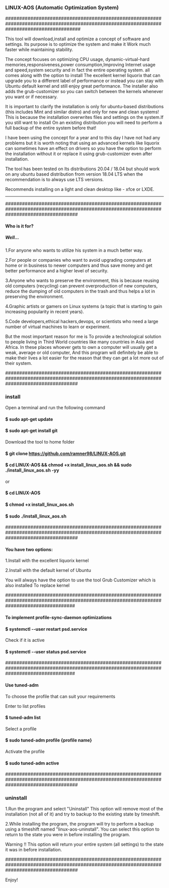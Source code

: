 
### LINUX-AOS (Automatic Optimization System)

###########################################################################################################################################

This tool will download,install and optimize a concept of software and settings.
Its purpose is to optimize the system and make it
Work much faster while maintaining stability.

The concept focuses on optimizing CPU usage, dynamic-virtual-hard memories,responsiveness,power consumption,Improving Internet usage and speed,system security and in fact the entire operating system.
all comes along with the option to install The excellent kernel liquorix that can upgrade you to a different label of performance or instead you can stay with Ubuntu default kernel and still enjoy great performance.
The installer also adds the grub-customizer so you can switch between the kernels whenever you want or if necessary.

It is important to clarify the installation is only for ubuntu-based distributions (this includes Mint and similar distro) and only for new and clean systems!
This is because the installation overwrites files and settings on the system.If you still want to install On an existing distribution you will need to perform a full backup of the entire system before that!

I have been using the concept for a year and to this day I have not had any problems but it is worth noting that using an advanced kernels like liquorix can sometimes have an effect on drivers
so you have the option to perform the installation without it or replace it using grub-customizer even after installation.

The tool has been tested on lts distributions 20.04 / 18.04 but should work on any ubuntu based distribution from version 18.04 LTS when the recommendation is to always use LTS versions.

Recommends installing on a light and clean desktop like - xfce or LXDE.

******************************************************************************************************************************************
##########################################################################################################################################


#### Who is it for?

##### Well...

1.For anyone who wants to utilize his system in a much better way.

2.For people or companies who want to avoid upgrading computers at home or in business to newer
computers and thus save money and get better performance and a higher level of security. 

3.Anyone who wants to preserve the environment, this is because reusing old computers (recycling) can prevent overproduction of new computers,
reduce the dumping of old computers in the trash and thus helps a lot in preserving the environment.

4.Graphic artists or gamers on Linux systems (a topic that is starting to gain increasing popularity in recent years).

5.Code developers,ethical hackers,devops, or scientists who need a large number of virtual machines to learn or experiment.

But the most important reason for me is
To provide a technological solution to people living in Third World countries like many countries in Asia and Africa.
In these places whoever gets to own a computer will usually get a weak, average or old computer,
And this program will definitely be able to make their lives a lot easier for the reason that they can get a lot more out of their system.


##########################################################################################################################################

### install


Open a terminal and run the following command

#### $ sudo apt-get update

#### $ sudo apt-get install git

Download the tool to home folder

#### $ git clone https://github.com/ramner98/LINUX-AOS.git

#### $ cd LINUX-AOS && chmod +x install_linux_aos.sh && sudo ./install_linux_aos.sh -yy

or

#### $ cd LINUX-AOS

#### $ chmod +x install_linux_aos.sh

#### $ sudo ./install_linux_aos.sh

##########################################################################################################################################

#### You have two options:

1.Install with the excellent liquorix kernel

2.Install with the default kernel of Ubuntu

You will always have the option to use the tool Grub Customizer which is also installed To replace kernel

#########################################################################################################################################

#### To implement profile-sync-daemon optimizations 

#### $ systemctl --user restart psd.service

Check if it is active

#### $ systemctl --user status psd.service

#########################################################################################################################################

#### Use tuned-adm

To choose the profile that can suit your requirements

Enter to list profiles 

#### $ tuned-adm list

Select a profile

#### $ sudo tuned-adm profile {profile name}

Activate the profile

#### $ sudo tuned-adm active

##########################################################################################################################################

### uninstall

1.Run the program and select "Uninstall"
This option will remove most of the installation (not all of it) and try to backup to the existing state by timeshift. 

2.While installing the program, the program will try to perform a backup using a timeshift named
"linux-aos-uninstall". You can select this option to return to the state you were in before installing the program.

Warning !!
This option will return your entire system (all settings) to the state it was in before installation. 

##########################################################################################################################################

Enjoy!


